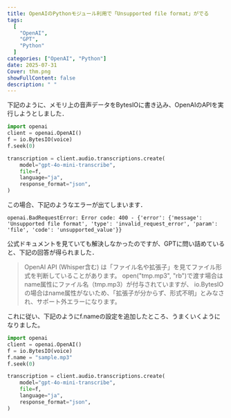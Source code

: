 ```yaml
---
title: OpenAIのPythonモジュール利用で「Unsupported file format」がでる
tags:
  [
    "OpenAI",
    "GPT",
    "Python"
  ]
categories: ["OpenAI", "Python"]
date: 2025-07-31
Cover: thm.png
showFullContent: false
description: " " 
---
```


下記のように、メモリ上の音声データをBytesIOに書き込み、OpenAIのAPIを実行しようとしました．

```python
import openai
client = openai.OpenAI()
f = io.BytesIO(voice)
f.seek(0)

transcription = client.audio.transcriptions.create(
    model="gpt-4o-mini-transcribe",
    file=f,
    language="ja",
    response_format="json",
)
```

この場合、下記のようなエラーが出てしまいます．
```
openai.BadRequestError: Error code: 400 - {'error': {'message': 'Unsupported file format', 'type': 'invalid_request_error', 'param': 'file', 'code': 'unsupported_value'}}
```

公式ドキュメントを見ていても解決しなかったのですが、GPTに問い詰めていると、下記の回答が得られました．
> OpenAI API (Whisper含む) は「ファイル名や拡張子」を見てファイル形式を判断していることがあります。
open("tmp.mp3", "rb")で渡す場合はname属性にファイル名（tmp.mp3）が付与されていますが、
io.BytesIOの場合はname属性がないため、「拡張子が分からず、形式不明」とみなされ、サポート外エラーになります。

これに従い、下記のようにf.nameの設定を追加したところ、うまくいくようになりました。
```python
import openai
client = openai.OpenAI()
f = io.BytesIO(voice)
f.name = "sample.mp3"
f.seek(0)

transcription = client.audio.transcriptions.create(
    model="gpt-4o-mini-transcribe",
    file=f,
    language="ja",
    response_format="json",
)
```
